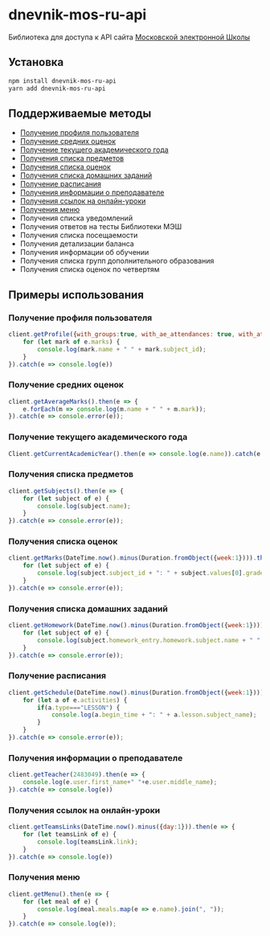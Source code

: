 # dnevnik-mos-ru-api
Библиотека для доступа к API сайта [Московской электронной Школы](https://school.mos.ru/)

## Установка
```bash
npm install dnevnik-mos-ru-api
yarn add dnevnik-mos-ru-api
```

## Поддерживаемые методы
- [Получение профиля пользователя](#Получение-профиля-пользователя)
- [Получение средних оценок](#Получение-средних-оценок)
- [Получение текущего академического года](#Получение-текущего-академического-года)
- [Получения списка предметов](#Получения-списка-предметов)
- [Получения списка оценок](#Получения-списка-оценок)
- [Получения списка домашних заданий](#Получения-списка-домашних-заданий)
- [Получение расписания](#Получение-расписания)
- [Получения информации о преподавателе](#Получения-информации-о-преподавателе)
- [Получения ссылок на онлайн-уроки](#Получения-ссылок-на-онлайн-уроки)
- [Получения меню](#Получения-меню)
- Получения списка уведомлений
- Получения ответов на тесты Библиотеки МЭШ
- Получения списка посещаемости
- Получения детализации баланса
- Получения информации об обучении
- Получения списка групп дополнительного образования
- Получения списка оценок по четвертям

## Примеры использования
### Получение профиля пользователя
```js
client.getProfile({with_groups:true, with_ae_attendances: true, with_attendances: true, with_ec_attendances: true, with_assignments: true, with_parents: true, with_subjects: true, with_marks: true, with_final_marks: true, with_home_based_periods: true, with_lesson_info: true, with_lesson_comments: true}).then(e => {
    for (let mark of e.marks) {
        console.log(mark.name + " " + mark.subject_id);
    }
}).catch(e => console.log(e))
```
### Получение средних оценок
```js
client.getAverageMarks().then(e => {
    e.forEach(m => console.log(m.name + " " + m.mark));
}).catch(e => console.error(e));
```
### Получение текущего академического года
```js
Client.getCurrentAcademicYear().then(e => console.log(e.name)).catch(e => console.error(e));
```
### Получения списка предметов
```js
client.getSubjects().then(e => {
    for (let subject of e) {
        console.log(subject.name);
    }
}).catch(e => console.error(e));
```
### Получения списка оценок
```js
client.getMarks(DateTime.now().minus(Duration.fromObject({week:1}))).then(e => {
    for (let subject of e) {
        console.log(subject.subject_id + ": " + subject.values[0].grade.five);
    }
}).catch(e => console.error(e));
```
### Получения списка домашних заданий
```js
client.getHomework(DateTime.now().minus(Duration.fromObject({week:1}))).then(e => {
    for (let subject of e) {
        console.log(subject.homework_entry.homework.subject.name + " " + subject.homework_entry.description);
    }
}).catch(e => console.error(e));
```
### Получение расписания
```js
client.getSchedule(DateTime.now().minus(Duration.fromObject({week:1}))).then(e => {
    for (let a of e.activities) {
        if(a.type==="LESSON") {
            console.log(a.begin_time + ": " + a.lesson.subject_name);
        }
    }
}).catch(e => console.error(e));
```
### Получения информации о преподавателе
```js
client.getTeacher(2483049).then(e => {
    console.log(e.user.first_name+" "+e.user.middle_name);
}).catch(e => console.log(e))
```
### Получения ссылок на онлайн-уроки
```js
client.getTeamsLinks(DateTime.now().minus({day:1})).then(e => {
    for (let teamsLink of e) {
        console.log(teamsLink.link);
    }
}).catch(e => console.log(e))
```
### Получения меню
```js
client.getMenu().then(e => {
    for (let meal of e) {
        console.log(meal.meals.map(e => e.name).join(", "));
    }
}).catch(e => console.log(e));
```